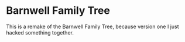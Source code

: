 # Barnwell Family Tree

This is a remake of the Barnwell Family Tree, because version one I just hacked something together.